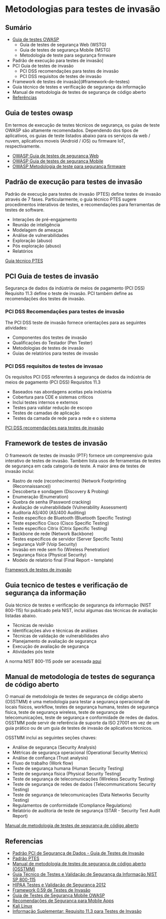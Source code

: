 # Metodologias para testes de invasão

## Sumário

- [Guia de testes OWASP](#guia-de-testes-owasp)
  - Guia de testes de segurança Web (WSTG)
  - Guia de testes de segurança Mobile (MSTG)
  - Metodologia de teste para segurança firmware
- Padrão de execução para testes de invasão]
- PCI Guia de testes de invasão
  - PCI DSS recomendações para testes de invasão
  - PCI DSS requisitos de testes de invasão
- Framework de testes de invasão](#framework-de-testes)
- Guia técnico de testes e verificação de segurança da informação
- Manual de metodologia de testes de segurança de código aberto
- [Referências](#referencias)

## Guia de testes owasp

Em termos de execução de testes técnicos de segurança, os guias de teste OWASP são altamente recomendados. Dependendo dos tipos de aplicativos, os guias de teste listados abaixo para os serviços da web / nuvem, aplicativos moveis (Android / iOS) ou firmware IoT, respectivamente. 

- [OWASP Guia de testes de segurança Web](https://owasp.org/www-project-web-security-testing-guide/)
- [OWASP Guia de testes de segurança Mobile](https://owasp.org/www-project-mobile-security-testing-guide/)
- [OWASP Metodologia de teste para segurança firmware](https://github.com/scriptingxss/owasp-fstm)

## Padrão de execução para testes de invasão

Padrão de execução para testes de invasão (PTES) define testes de invasão através de 7 fases. Particularmente, o guia técnico PTES sugere procedimentos interativos de testes, e recomendações para ferramentas de testes de software.

- Interações de pré-engajamento
- Reunião de inteligência 
- Modelagem de ameaças
- Análise de vulnerabilidades 
- Exploração (abuso)
- Pós exploração (abuso)
- Relatórios

[Guia técnico PTES](http://www.pentest-standard.org/index.php/PTES_Technical_Guidelines)

## PCI Guia de testes de invasão

Segurança de dados da indústria de meios de pagamento (PCI DSS) Requisito 11.3 define o teste de invasão. PCI também define as recomendações dos testes de invasão.

### PCI DSS Recomendações para testes de invasão

The PCI DSS teste de invasão fornece orientações para as seguintes atividades:

- Componentes dos testes de invasão
- Qualificações do Testador (Pen Tester)
- Metodologias de testes de invasão
- Guias de relatórios para testes de invasão

### PCI DSS requisitos de testes de invasao

Os requisitos PCI DSS referentes à segurança de dados da indústria de meios de pagamento (PCI DSS) Requisitos 11.3

- Baseados nas abordagens aceitas pela indústria
- Cobertura para CDE e sistemas críticos 
- Inclui testes internos e externos
- Testes para validar redução de escopo
- Testes de camadas de aplicação
- Testes da camada de rede para a rede e o sistema

[PCI DSS recomendações para testes de invasão](https://www.pcisecuritystandards.org/documents/Penetration_Testing_Guidance_March_2015.pdf)

## Framework de testes de invasão

O framework de testes de invasão (PTF) fornece um compreensivo guia interativo de testes de invasão. Também lista usos de ferramentas de testes de segurança em cada categoria de teste. A maior área de testes de invasão inclui:

- Rastro de rede (reconhecimento) (Network Footprinting (Reconnaissance))
- Descoberta e sondagem (Discovery & Probing)
- Enumeração (Enumeration)
- Quebra de senha (Password cracking)
- Avaliação de vulnerabilidade (Vulnerability Assessment)
- Auditoria AS/400 (AS/400 Auditing)
- Teste específico de Bluetooth (Bluetooth Specific Testing)
- Teste específico Cisco (Cisco Specific Testing)
- Teste específico Citrix (Citrix Specific Testing)
- Backbone de rede (Network Backbone)
- Testes específicos de servidor (Server Specific Tests)
- Segurança VoIP (Voip Security)
- Invasão em rede sem fio (Wireless Penetration)
- Segurança física (Physical Security)
- Modelo de relatório final (Final Report – template)

[Framework de testes de invasão
](http://www.vulnerabilityassessment.co.uk/Penetration%20Test.html)

## Guia tecnico de testes e verificação de segurança da informação

Guia técnico de testes e verificação de segurança da informação (NIST 800-115) foi publicado pela NIST, inclui algumas das técnicas de avaliação listadas abaixo.

- Técnicas de revisão 
- Identificações alvo e técnicas de análises
- Técnicas de validação de vulnerabilidades alvo 
- Planejamento de avaliação de segurança
- Execução de avaliação de segurança 
- Atividades pós teste

A norma NIST 800-115 pode ser acessada [aqui](https://csrc.nist.gov/publications/detail/sp/800-115/final)

## Manual de metodologia de testes de segurança de código aberto

O manual de metodologia de testes de segurança de código aberto (OSSTMM) é uma metodologia para testar a segurança operacional de locais físicos, workflow, testes de segurança humana, testes de segurança física, teste de segurança wireless, teste de segurança de telecomunicações, teste de segurança e conformidade de redes de dados. OSSTMM pode servir de referência de suporte da ISO 27001 em vez de um guia prático ou de um guia de testes de invasão de aplicativos técnicos.


OSSTMM inclui as seguintes seções chaves:
- Análise de segurança (Security Analysis)
- Métricas de segurança operacional (Operational Security Metrics)
- Análise de confiança (Trust analysis)
- Fluxo de trabalho (Work flow)
- Teste de segurança humana (Human Security Testing)
- Teste de segurança física (Physical Security Testing)
- Teste de segurança de telecomunicações (Wireless Security Testing)
- Teste de segurança de redes de dados (Telecommunications Security Testing)
- Teste de segurança de telecomunicações (Data Networks Security Testing)
- Regulamentos de conformidade (Compliance Regulations)
- Relatório de auditoria de teste de segurança (STAR - Security Test Audit Report)

[Manual de metodologia de testes de segurança de código aberto](https://www.isecom.org/OSSTMM.3.pdf)

## Referencias

- [Padrão PCI de Segurança de Dados - Guia de Testes de Invasão](https://www.pcisecuritystandards.org/documents/Penetration-Testing-Guidance-v1_1.pdf)
- [Padrão PTES](http://www.pentest-standard.org/index.php/Main_Page)
- [Manual de metodologia de testes de segurança de código aberto (OSSTMM)](http://www.isecom.org/research/osstmm.html)
- [Guia Técnico de Testes e Validação de Segurança da Informação  NIST SP 800-115](https://csrc.nist.gov/publications/detail/sp/800-115/final)
- [HIPAA Testes e Validação de Segurança 2012](http://csrc.nist.gov/news_events/hiipaa_june2012/day2/day2-6_kscarfone-rmetzer_security-testing-assessment.pdf)
- [Framework 0.59 de Testes de Invasão](http://www.vulnerabilityassessment.co.uk/Penetration%20Test.html)
- [Guia de Testes de Segurança Mobile OWASP](https://owasp.org/www-project-mobile-security-testing-guide/)
- [Recomendações de Segurança para Mobile Apps](https://owasp.org/www-pdf-archive/Security_Testing_Guidelines_for_mobile_Apps_-_Florian_Stahl%2BJohannes_Stroeher.pdf)
- [Kali Linux](https://www.kali.org/)
- [Informação Suplementar: Requisito 11.3 para Testes de Invasão](https://www.pcisecuritystandards.org/pdfs/infosupp_11_3_penetration_testing.pdf)


